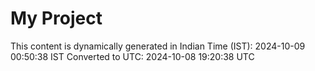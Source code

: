 # My Project

This content is dynamically generated in Indian Time (IST): 2024-10-09 00:50:38 IST
Converted to UTC: 2024-10-08 19:20:38 UTC
